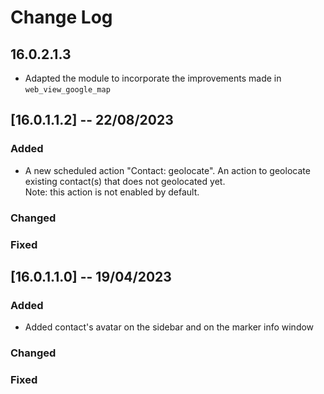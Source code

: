 # Change Log

## 16.0.2.1.3    
 - Adapted the module to incorporate the improvements made in `web_view_google_map`

## [16.0.1.1.2] -- 22/08/2023
### Added
 - A new scheduled action "Contact: geolocate". An action to geolocate existing contact(s) that does not geolocated yet.    
 Note: this action is not enabled by default.
### Changed
### Fixed

## [16.0.1.1.0] -- 19/04/2023
### Added
- Added contact's avatar on the sidebar and on the marker info window

### Changed

### Fixed
